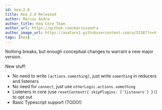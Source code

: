 ```yaml
---
id: kea-2.0
title: Kea 2.0 Released
author: Marius Andra
author_title: Kea Core Team
author_url: https://github.com/mariusandra
author_image_url: https://avatars1.githubusercontent.com/u/53387?v=4
tags: [kea]
---
```


Nothing breaks, but enough conceptual changes to warrant a new major version.

New stuff:

- No need to write `[actions.something]`, just write `something` in reducers and listeners
- No need for `connect`, just use `otherLogic.actions.something`
- Listeners in core (use `resetContext({ skipPlugins: ['listeners'] })`) to opt out
- Basic Typescript support (TODO!)